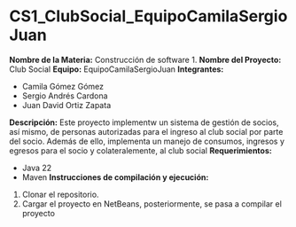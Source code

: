 # CS1_ClubSocial_EquipoCamilaSergioJuan
**Nombre de la Materia:** Construcción de software 1.
**Nombre del Proyecto:** Club Social
**Equipo:** EquipoCamilaSergioJuan
**Integrantes:**
* Camila Gómez Gómez
* Sergio Andrés Cardona
* Juan David Ortiz Zapata
  
**Descripción:**
Este proyecto implementw un sistema de gestión de socios, así mismo, de personas autorizadas para el ingreso al club social por parte del socio. Además de ello, implementa un manejo de consumos, ingresos y egresos para el socio y colateralemente, al club social
**Requerimientos:**
* Java 22
* Maven
**Instrucciones de compilación y ejecución:**
1. Clonar el repositorio.
2. Cargar el proyecto en NetBeans, posteriormente, se pasa a compilar el proyecto
